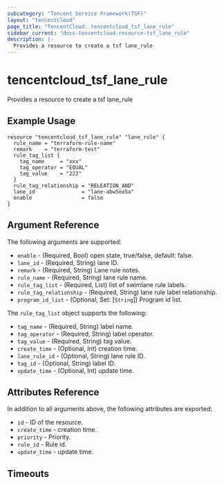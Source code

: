 ```yaml
---
subcategory: "Tencent Service Framework(TSF)"
layout: "tencentcloud"
page_title: "TencentCloud: tencentcloud_tsf_lane_rule"
sidebar_current: "docs-tencentcloud-resource-tsf_lane_rule"
description: |-
  Provides a resource to create a tsf lane_rule
---
```


# tencentcloud_tsf_lane_rule

Provides a resource to create a tsf lane_rule

## Example Usage

```hcl
resource "tencentcloud_tsf_lane_rule" "lane_rule" {
  rule_name = "terraform-rule-name"
  remark    = "terraform-test"
  rule_tag_list {
    tag_name     = "xxx"
    tag_operator = "EQUAL"
    tag_value    = "222"
  }
  rule_tag_relationship = "RELEATION_AND"
  lane_id               = "lane-abw5oo5a"
  enable                = false
}
```

## Argument Reference

The following arguments are supported:

* `enable` - (Required, Bool) open state, true/false, default: false.
* `lane_id` - (Required, String) lane ID.
* `remark` - (Required, String) Lane rule notes.
* `rule_name` - (Required, String) lane rule name.
* `rule_tag_list` - (Required, List) list of swimlane rule labels.
* `rule_tag_relationship` - (Required, String) lane rule label relationship.
* `program_id_list` - (Optional, Set: [`String`]) Program id list.

The `rule_tag_list` object supports the following:

* `tag_name` - (Required, String) label name.
* `tag_operator` - (Required, String) label operator.
* `tag_value` - (Required, String) tag value.
* `create_time` - (Optional, Int) creation time.
* `lane_rule_id` - (Optional, String) lane rule ID.
* `tag_id` - (Optional, String) label ID.
* `update_time` - (Optional, Int) update time.

## Attributes Reference

In addition to all arguments above, the following attributes are exported:

* `id` - ID of the resource.
* `create_time` - creation time.
* `priority` - Priority.
* `rule_id` - Rule id.
* `update_time` - update time.


## Timeouts

<no value>


